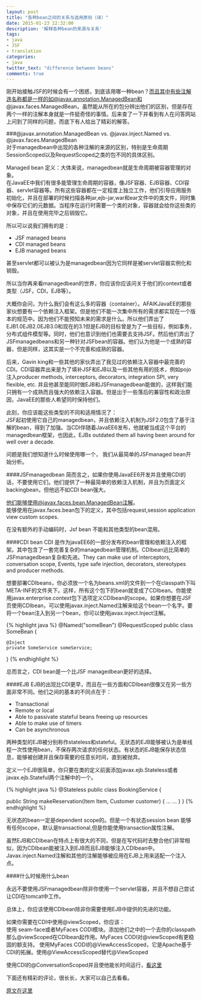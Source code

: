 ```yaml
---
layout: post
title: "各种bean之间的关系与选用原则（译）"
date: 2015-01-23 22:32:00
description: '解释各种bean的来源与关系'
tags:
- java
- JSF
- translation
categories:
- java
twitter_text: "difference between beans"
comments: true
---
```


刚开始接触JSF的时候会有一个困惑，到底该用哪一种bean？而且其中有些注解连名称都是一样的如@javax.annotation.ManagedBean和@javax.faces.ManagedBean，虽然能从所在的包分辨出他们的区别，但是存在两个一样的注解本身就是一件挺奇怪的事情。后来查了一下并看到有人在问答网站上问到了同样的问题，而底下有人给出了精彩的解答。     

###@javax.annotation.ManagedBean vs. @javax.inject.Named vs. @javax.faces.ManagedBean   
对于managedbean中出现的各种注解的来源的区别，特别是生命周期SessionScoped以及RequestScoped之类的包不同的具体区别。   

Managed bean 定义：大体来说，managedbean就是生命周期被容器管理的对象。   
在JavaEE中我们有很多能管理生命周期的容器，像JSF容器、EJB容器、CDI容器、servlet容器等。所有这些容器都在一定程度上独立工作，他们引导应用服务初始化，并且在部署的时候扫描各种jar,ejb-jar,war和ear文件中的类文件，同时集中保存它们的元数据。当程序在运行时需要一个类的对象，容器就会给你这些类的对象，并且在使用完毕之后销毁它。   

所以可以说我们拥有的是：   

+ JSF managed beans
+ CDI managed beans
+ EJB managed beans

甚至servlet都可以被认为是managedbean因为它同样是被servlet容器实例化和销毁。   

所以当你再来看managedbean的世界，你应该你应该问关于他们的context或者类型（JSF，CDI，EJB等）。   

大概你会问，为什么我们会有这么多的容器（container）。AFAIKJavaEE的那些家伙想要有一个依赖注入框架。但是他们不能一次集中所有的需求都实现在一个版本的规范中。因为他们不能预知未来的需求是什么。所以他们弄出了EJB1.0EJB2.0EJB3.0和现在的3.1但是EJB的目标曾是为了一些目标，例如事务，分布式组件模型等。同时，他们也意识到他们也需要去支持JSF。然后他们弄出了JSFmanagedbeans和另一种针对JSFbean的容器。他们认为他是一个成熟的容器，但是同样，这其实是一个不完善和成熟的容器。      

后来，Gavin king和一些其他的家伙弄出了我见过的依赖注入容器中最完善的CDI。CDI容器弄出来是为了填补JSF和EJB以及一些其他有用的技术，例如pojo注入producer methods, interceptors, decorators, integration SPI, very flexible, etc. 并且他甚至能同时做EJB和JSFmanagedbean能做的，这样我们能只拥有一个成熟而且强大的依赖注入容器。但是出于一些落后的兼容性和政治原因，JavaEE的那些人希望同时保持他们。   

此刻，你应该能这些类型的不同和适用情况了：   
JSF起初使用它自己的managedbean，并且依赖注入机制为JSF2.0包含了基于注解的bean，得到了加强。当CDI伴随着JavaEE6发布，他就被当成这个平台的managedbean框架，也因此，EJBs outdated them all having been around for well over a decade.   

问题是我们想知道什么时候使用哪一个， 我们从最简单的JSFmanaged bean开始分析。     

####JSFmanagedbean
简而言之，如果你使用JavaEE6开发并且使用CDI的话，不要使用它们。他们提供了一种最简单的依赖注入机制，并且为页面定义backingbean，但他远不如CDI bean强大。    

他们能够使用@javax.faces.bean.ManagedBean注解。    
能够使用在javax.faces.bean包下的定义，其中包括request,session application view custom scopes.     

在没有额外的手动编码时，Jsf bean 不能和其他类型的bean混用。   

####CDI bean
CDI 是作为javaEE6的一部分发布的bean管理和依赖注入的框架。其中包含了一套完善复杂的managedbean管理机制。CDIbean远比简单的JSFmanagedbean复杂和先进。They can make use of interceptors, conversation scope, Events, type safe injection, decorators, stereotypes and producer methods.    

想要部署CDIbeans，你必须放一个名为beans.xml的文件到一个在classpath下叫META-INF的文件夹下。这样，所有这个包下的bean就变成了CDIbean。你能使用javax.enterprise.context包下选项定义CDIbean的scope。如果你想要在JSF页使用CDIbean，可以使用javax.inject.Named注解来给这个bean一个名字。要将一个bean注入到另一个bean，你可以使用javax.inject.Inject注解。    

{% highlight java %}
@Named("someBean")
@RequestScoped
public class SomeBean {

    @Inject
    private SomeService someService;
}
{% endhighlight %}

总而言之，CDI bean是一个比JSF managedbean更好的选择。   

####EJB
EJB的出现比CDI更早，而且在一些方面和CDIbean很像又在另一些方面非常不同。他们之间的基本的不同点在于：   

+ Transactional
+ Remote or local
+ Able to passivate stateful beans freeing up resources
+ Able to make use of timers
+ Can be asynchronous

两种类型的EJB被分别称作stateless和stateful。无状态的EJB能够被认为是单线程一次性使用bean，不保存两次请求的任何状态。有状态的EJB能保存状态信息，能够被创建并且保存需要的任意长时间，直到被抛弃。   

定义一个EJB很简单，你只要在类的定义前面添加javax.ejb.Stateless或者javax.ejb.Stateful两个注解中的一个。   

{% highlight java %}
@Stateless
public class BookingService {

  public String makeReservation(Item Item, Customer customer) {
    ...
    ...
  }
}
{% endhighlight %}

无状态的bean一定是dependent scope的。但是一个有状态session bean 能够有任何scope，默认是transactional,但是你能使用transaction属性注解。   

虽然EJB和CDIbean在特点上有很大的不同，但是在写代码时去整合他们非常相似，因为CDIbean能被注入到EJB而且EJB能够注入CDIbean中。Javax.inject.Named注解和其他的注解能够被应用在EJB上用来适配一个注入点。   

####什么时候用什么bean

永远不要使用JSFmanagedbean除非你使用一个servlet容器，并且不想自己尝试让CDI在tomcat中工作。   

总体上，你应该使用CDIbean除非你需要使用EJB中提供的先进的功能。   

如果你需要在CDI中使用@viewScoped，你应该：   
	使用 seam-face或者MyFaces CODI模块。添加他们之中的一个去你的classpath那么@viewScoped在CDIbean起作用。MyFaces CODI对@viewScoped有更稳固的额支持。
	使用MyFaces CODI的@ViewAccessScoped，它是Apache基于CDI的拓展。使用@ViewAccessScoped替代@ViewScoped   

使用CDI的@ConversationScoped并且使他能长时间运行，[看这里](http://www.andygibson.net/blog/tutorial/pattern-for-conversational-crud-in-java-ee-6/)    

下面还有精彩的评论，很长长，大家可以自己去看看。




[原文在这里](http://stackoverflow.com/questions/11986847/java-ee-6-javax-annotation-managedbean-vs-javax-inject-named-vs-javax-faces)